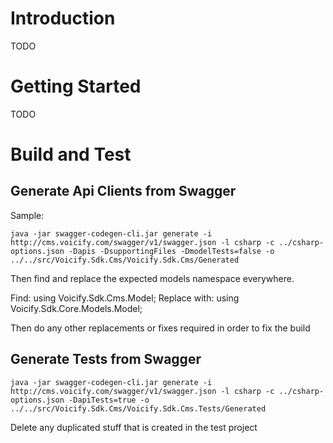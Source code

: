 # Introduction 

TODO

# Getting Started

TODO

# Build and Test

## Generate Api Clients from Swagger

Sample:

```
java -jar swagger-codegen-cli.jar generate -i http://cms.voicify.com/swagger/v1/swagger.json -l csharp -c ../csharp-options.json -Dapis -DsupportingFiles -DmodelTests=false -o ../../src/Voicify.Sdk.Cms/Voicify.Sdk.Cms/Generated
```

Then find and replace the expected models namespace everywhere.

Find: using Voicify.Sdk.Cms.Model;
Replace with: using Voicify.Sdk.Core.Models.Model;

Then do any other replacements or fixes required in order to fix the build


## Generate Tests from Swagger


```
java -jar swagger-codegen-cli.jar generate -i http://cms.voicify.com/swagger/v1/swagger.json -l csharp -c ../csharp-options.json -DapiTests=true -o ../../src/Voicify.Sdk.Cms/Voicify.Sdk.Cms.Tests/Generated
```

Delete any duplicated stuff that is created in the test project